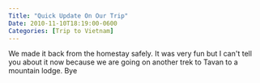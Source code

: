 ```yaml
---
Title: "Quick Update On Our Trip"
Date: 2010-11-10T18:19:00-0600
Categories: [Trip to Vietnam]
---
```


We made it back from the homestay safely. It was very fun but I can't
tell you about it now because we are going on another trek to Tavan to a
mountain lodge. Bye
